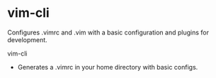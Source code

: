 # vim-cli

Configures .vimrc and .vim with a basic configuration and plugins for development.

vim-cli

* Generates a .vimrc in your home directory with basic configs.
